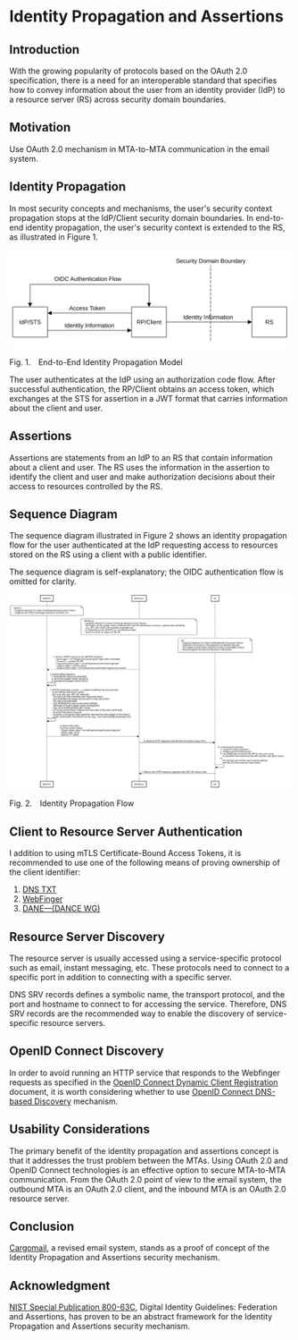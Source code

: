 <!-- @import "style.less" -->

# Identity Propagation and Assertions

## Introduction

With the growing popularity of protocols based on the OAuth 2.0 specification, there is a need for an interoperable standard that specifies how to convey information about the user from an identity provider (IdP) to a resource server (RS) across security domain boundaries.

## Motivation

Use OAuth 2.0 mechanism in MTA-to-MTA communication in the email system.

## Identity Propagation

In most security concepts and mechanisms, the user's security context propagation stops at the IdP/Client security domain boundaries. In end-to-end identity propagation, the user's security context is extended to the RS, as illustrated in Figure&nbsp;1.

![Model](./images/identity_propagation_model.svg)

<p class="figure">
Fig.&nbsp;1.&emsp;End-to-End Identity Propagation Model
</p>

The user authenticates at the IdP using an authorization code flow. After successful authentication, the RP/Client obtains an access token, which exchanges at the STS for assertion in a JWT format that carries information about the client and user.

## Assertions

Assertions are statements from an IdP to an RS that contain information about a client and user. The RS uses the information in the assertion to identify the client and user and make authorization decisions about their access to resources controlled by the RS.

## Sequence Diagram

The sequence diagram illustrated in Figure&nbsp;2 shows an identity propagation flow for the user authenticated at the IdP requesting access to resources stored on the RS using a client with a public identifier.

The sequence diagram is self-explanatory; the OIDC authentication flow is omitted for clarity.

<div class="diagram">
    <img src=./images/identity_propagation_flow.svg alt="Sequence Diagram">
</div>

<p class="figure">
Fig.&nbsp;2.&emsp;Identity Propagation Flow
</p>

## Client to Resource Server Authentication

I addition to using mTLS Certificate-Bound Access Tokens, it is recommended to use one of the following means of proving ownership of the client identifier:

1. [DNS TXT](https://github.com/cargomail-org/identity-propagation-and-assertions/blob/main/images/identity_propagation_flow_dns_txt.svg)
2. [WebFinger](https://github.com/cargomail-org/identity-propagation-and-assertions/blob/main/images/identity_propagation_flow_webfinger.svg)
3. [DANE—(DANCE WG)](https://github.com/cargomail-org/identity-propagation-and-assertions/blob/main/images/identity_propagation_flow_dane.svg)

## Resource Server Discovery

The resource server is usually accessed using a service-specific protocol such as email, instant messaging, etc. These protocols need to connect to a specific port in addition to connecting with a specific server.

DNS SRV records defines a symbolic name, the transport protocol, and the port and hostname to connect to for accessing the service. Therefore, DNS SRV records are the recommended way to enable the discovery of service-specific resource servers.

## OpenID Connect Discovery

In order to avoid running an HTTP service that responds to the Webfinger requests as specified in the [OpenID Connect Dynamic Client Registration](https://openid.net/specs/openid-connect-registration-1_0.html) document, it is worth considering whether to use [OpenID Connect DNS-based Discovery](https://datatracker.ietf.org/doc/html/draft-sanz-openid-dns-discovery-01) mechanism.

## Usability Considerations

The primary benefit of the identity propagation and assertions concept is that it addresses the trust problem between the MTAs. Using OAuth 2.0 and OpenID Connect technologies is an effective option to secure MTA-to-MTA communication. From the OAuth 2.0 point of view to the email system, the outbound MTA is an OAuth 2.0 client, and the inbound MTA is an OAuth 2.0 resource server.

## Conclusion

[Cargomail](https://github.com/cargomail-org/cargomail), a revised email system, stands as a proof of concept of the Identity Propagation and Assertions security mechanism.

## Acknowledgment

[NIST Special Publication 800-63C](https://pages.nist.gov/800-63-3/sp800-63c.html), Digital Identity Guidelines: Federation and Assertions, has proven to be an abstract framework for the Identity Propagation and Assertions security mechanism.
